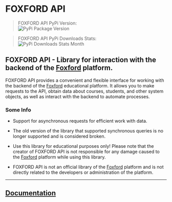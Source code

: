 # FOXFORD API

> FOXFORD API PyPi Version:  
![PyPi Package Version](https://img.shields.io/badge/dynamic/json?url=https%3A%2F%2Fpypi.org%2Fpypi%2FFOXFORD-API%2Fjson&query=%24.info.version&style=flat&logo=pypi&logoColor=yellow&label=PyPi&color=green&cacheSeconds=300)

> FOXFORD API PyPi Downloads Stats:  
![PyPi Downloads Stats Month](https://img.shields.io/badge/dynamic/json?url=https%3A%2F%2Fpypi.org%2Fpypi%2FFOXFORD-API%2Fjson&query=%24.info.downloads.last_month&style=flat&logo=pypi&logoColor=2b2b7f&label=PyPi%20Downloads&labelColor=110000&color=830000&cacheSeconds=3600)

## FOXFORD API - Library for interaction with the backend of the [Foxford](https://foxford.ru) platform.

FOXFORD API provides a convenient and flexible interface for working with the backend of the [Foxford](https://foxford.ru) educational platform. It allows you to make requests to the API, obtain data about courses, students, and other system objects, as well as interact with the backend to automate processes.

### Some Info

- Support for asynchronous requests for efficient work with data.

- The old version of the library that supported synchronous queries is no longer supported and is considered broken.

- Use this library for educational purposes only! Please note that the creator of FOXFORD API is not responsible for any damage caused to the [Foxford](https://foxford.ru) platform while using this library.

- FOXFORD API is not an official library of the [Foxford](https://foxford.ru) platform and is not directly related to the developers or administration of the platform.

----
## [Documentation](https://volt-diamond.gitbook.io/foxford-api-docs/)
